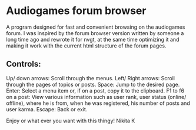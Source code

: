 # Audiogames forum browser
A program designed for fast and convenient browsing on the audiogames forum.
I was inspired by the forum browser version written by someone a long time ago and rewrote it for nvgt, at the same time optimizing it and making it work with the current html structure of the forum pages.

## Controls:
Up/ down arrows: Scroll through the menus.
Left/ Right arrows: Scroll through the pages of topics or posts.
Space: Jump to the desired page.
Enter: Select a menu item or, if on a post, copy it to the clipboard.
F1 to f6 on a post: View various information such as user rank, user status (online/ offline), where he is from, when he was registered, his number of posts and user karma.
Escape: Back or exit.

Enjoy or what ever you want with this thingy! 
Nikita K